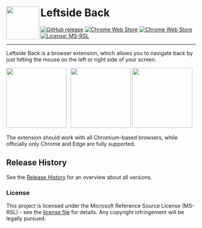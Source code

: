 # <img src="https://raw.githubusercontent.com/Kiuryy/Leftside_Back/master/src/img/icon/256x256.png" width="88" align="left" /> Leftside Back

[![GitHub release](https://img.shields.io/badge/dynamic/json?label=Version&color=6494f4&cacheSeconds=86400&query=%24.version&url=https%3A%2F%2Fextensions.redeviation.com%2Fajax%2Finfo%2Flsb)](https://github.com/Kiuryy/Bookmark_Sidebar/releases)
[![Chrome Web Store](https://img.shields.io/badge/dynamic/json?label=Users&color=ff8aaf&cacheSeconds=86400&query=%24.users&url=https%3A%2F%2Fextensions.redeviation.com%2Fajax%2Finfo%2Flsb)](https://chrome.google.com/webstore/detail/bookmark-sidebar/jdbnofccmhefkmjbkkdkfiicjkgofkdh)
[![Chrome Web Store](https://img.shields.io/badge/dynamic/json?label=Rating&color=37d102&cacheSeconds=86400&query=%24.rating_avg&url=https%3A%2F%2Fextensions.redeviation.com%2Fajax%2Finfo%2Flsb)](https://chrome.google.com/webstore/detail/bookmark-sidebar/jdbnofccmhefkmjbkkdkfiicjkgofkdh)
[![License: MS-RSL](https://img.shields.io/badge/License-MS--RSL-lightgray.svg)](https://referencesource.microsoft.com/license.html)

---

Leftside Back is a browser extension, which allows you to navigate back by just hitting the mouse on the left or right side of your screen.

<a href="https://chrome.google.com/webstore/detail/leftside-back/gdcddfacdedphcamippdkojfngoakglg" target="_blank"><img src="https://extensions.redeviation.com/img/github_download_chrome.png" width="160" /></a>&ensp;
<a href="https://microsoftedge.microsoft.com/addons/detail/mmngidlfomfhnbfnfffalafojhobiddj" target="_blank"><img src="https://extensions.redeviation.com/img/github_download_edge.png" width="160" /></a>
<a href="https://addons.mozilla.org/de/firefox/addon/leftside-back/" target="_blank"><img src="https://extensions.redeviation.com/img/github_download_firefox.png" width="160" /></a>

The extension should work with all Chromium-based browsers, while officially only Chrome and Edge are fully supported.

## Release History
See the [Release History](https://github.com/Kiuryy/Leftside_Back/releases) for an overview about all versions.

### License
This project is licensed under the Microsoft Reference Source License (MS-RSL) - see the [license file](license.txt) for details. Any copyright infringement will be legally pursued.
